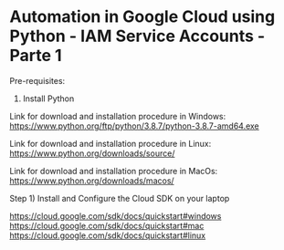 # Automation in Google Cloud using  Python - IAM Service Accounts - Parte 1

Pre-requisites:
1) Install Python

Link for download and installation procedure in Windows:
https://www.python.org/ftp/python/3.8.7/python-3.8.7-amd64.exe

Link for download and installation procedure in Linux:
https://www.python.org/downloads/source/

Link for download and installation procedure in MacOs:
https://www.python.org/downloads/macos/

Step 1) Install and Configure the Cloud SDK on your laptop

https://cloud.google.com/sdk/docs/quickstart#windows
https://cloud.google.com/sdk/docs/quickstart#mac
https://cloud.google.com/sdk/docs/quickstart#linux